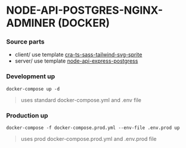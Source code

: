 # NODE-API-POSTGRES-NGINX-ADMINER (DOCKER)

### Source parts

* client/ use template [cra-ts-sass-tailwind-svg-sprite](https://github.com/ilya-frontman/cra-ts-sass-tailwind-svg-sprites.git)
* server/ use template [node-api-express-postgress](https://github.com/ilya-frontman/node-api-express-postgres.git)

### Development up

```
docker-compose up -d 
```
> uses standard docker-compose.yml and .env file

### Production up

```
docker-compose -f docker-compose.prod.yml --env-file .env.prod up
```
> uses prod docker-compose.prod.yml and .env.prod file
